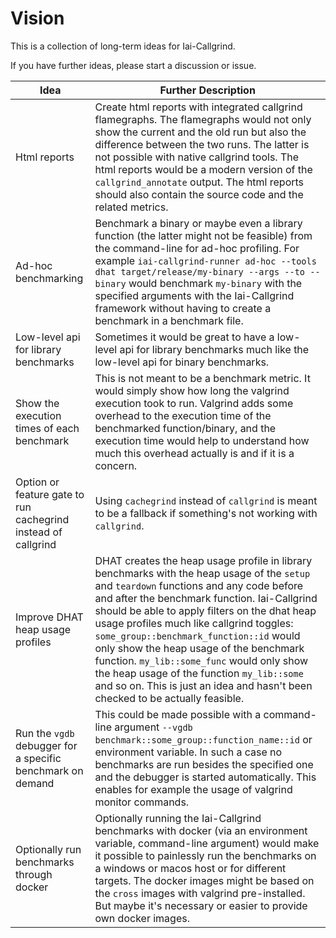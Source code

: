 # Vision

This is a collection of long-term ideas for Iai-Callgrind.

If you have further ideas, please start a discussion or issue.

| Idea | Further Description |
| ---- | ----------- |
| Html reports| Create html reports with integrated callgrind flamegraphs. The flamegraphs would not only show the current and the old run but also the difference between the two runs. The latter is not possible with native callgrind tools. The html reports would be a modern version of the `callgrind_annotate` output. The html reports should also contain the source code and the related metrics. |
| Ad-hoc benchmarking | Benchmark a binary or maybe even a library function (the latter might not be feasible) from the command-line for ad-hoc profiling. For example `iai-callgrind-runner ad-hoc --tools dhat target/release/my-binary --args --to --binary` would benchmark `my-binary` with the specified arguments with the Iai-Callgrind framework without having to create a benchmark in a benchmark file. |
| Low-level api for library benchmarks | Sometimes it would be great to have a low-level api for library benchmarks much like the low-level api for binary benchmarks. |
| Show the execution times of each benchmark | This is not meant to be a benchmark metric. It would simply show how long the valgrind execution took to run. Valgrind adds some overhead to the execution time of the benchmarked function/binary, and the execution time would help to understand how much this overhead actually is and if it is a concern. |
| Option or feature gate to run cachegrind instead of callgrind | Using `cachegrind` instead of `callgrind` is meant to be a fallback if something's not working with `callgrind`. |
| Improve DHAT heap usage profiles | DHAT creates the heap usage profile in library benchmarks with the heap usage of the `setup` and `teardown` functions and any code before and after the benchmark function. Iai-Callgrind should be able to apply filters on the dhat heap usage profiles much like callgrind toggles: `some_group::benchmark_function::id` would only show the heap usage of the benchmark function. `my_lib::some_func` would only show the heap usage of the function `my_lib::some` and so on. This is just an idea and hasn't been checked to be actually feasible. |
| Run the `vgdb` debugger for a specific benchmark on demand | This could be made possible with a command-line argument `--vgdb benchmark::some_group::function_name::id` or environment variable. In such a case no benchmarks are run besides the specified one and the debugger is started automatically. This enables for example the usage of valgrind monitor commands. |
| Optionally run benchmarks through docker | Optionally running the Iai-Callgrind benchmarks with docker (via an environment variable, command-line argument) would make it possible to painlessly run the benchmarks on a windows or macos host or for different targets. The docker images might be based on the `cross` images with valgrind pre-installed. But maybe it's necessary or easier to provide own docker images. |
